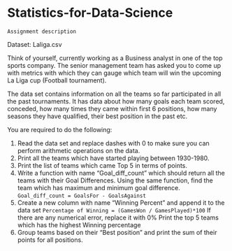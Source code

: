 # Statistics-for-Data-Science
`Assignment description`

Dataset: Laliga.csv

Think of yourself, currently working as a Business analyst in one of the top sports company. The senior management team has asked you to come up with metrics with which they can gauge which team will win the upcoming La Liga cup (Football tournament).

The data set contains information on all the teams so far participated in all the past tournaments. It has data about how many goals each team scored, conceded, how many times they came within first 6 positions, how many seasons they have qualified, their best position in the past etc.

You are required to do the following:

1. Read the data set and replace dashes with 0 to make sure you can perform arithmetic operations on the data.
2. Print all the teams which have started playing between 1930-1980.
3. Print the list of teams which came Top 5 in terms of points.
4. Write a function with name “Goal_diff_count” which should return all the teams with their Goal Differences. Using the same function, find the team which has maximum and minimum goal difference.
        `Goal_diff_count = GoalsFor - GoalsAgainst`
 5. Create a new column with name “Winning Percent” and append it to the data set
         `Percentage of Winning = (GamesWon / GamesPlayed)*100`
    If there are any numerical error, replace it with 0%
    Print the top 5 teams which has the highest Winning percentage
 6. Group teams based on their “Best position” and print the sum of their points for all positions.
